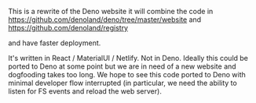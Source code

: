 This is a rewrite of the Deno website it will combine the code in
https://github.com/denoland/deno/tree/master/website
and
https://github.com/denoland/registry

and have faster deployment.

It's written in React / MaterialUI / Netlify. Not in Deno. Ideally this could be
ported to Deno at some point but we are in need of a new website and dogfooding
takes too long. We hope to see this code ported to Deno with minimal developer
flow interrupted (in particular, we need the ability to listen for FS events and
reload the web server).
